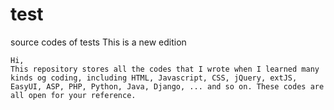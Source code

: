 # test
source codes of tests
This is a new edition
~~~~~~~~~~~~~~~~~~~~~~~
Hi, 
This repository stores all the codes that I wrote when I learned many kinds og coding, including HTML, Javascript, CSS, jQuery, extJS, EasyUI, ASP, PHP, Python, Java, Django, ... and so on. These codes are all open for your reference.
